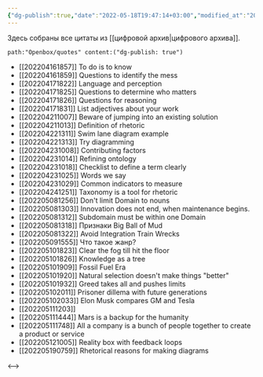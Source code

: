 ```yaml
---
{"dg-publish":true,"date":"2022-05-18T19:47:14+03:00","modified_at":"2022-05-19T08:19:44+03:00","permalink":"/shelves/czitatnik/","dgHomeLink":false,"dgPassFrontmatter":true}
---
```



Здесь собраны все цитаты из [[цифровой архив|цифрового архива]].

```expander
path:"Openbox/quotes" content:("dg-publish: true")
```
 
- [[202204161857]] To do is to know
- [[202204161859]] Questions to identify the mess
- [[202204171822]] Language and perception
- [[202204171825]] Questions to determine who matters
- [[202204171826]] Questions for reasoning
- [[202204171831]] List adjectives about your work
- [[202204211007]] Beware of jumping into an existing solution
- [[202204211013]] Definition of rhetoric
- [[202204221311]] Swim lane diagram example
- [[202204221313]] Try diagramming
- [[202204231008]] Contributing factors
- [[202204231014]] Refining ontology
- [[202204231018]] Checklist to define a term clearly
- [[202204231025]] Words we say
- [[202204231029]] Common indicators to measure
- [[202204241251]] Taxonomy is a tool for rhetoric
- [[202205081256]] Don't limit Domain to nouns
- [[202205081303]] Innovation does not end, when maintenance begins.
- [[202205081312]] Subdomain must be within one Domain
- [[202205081318]] Признаки Big Ball of Mud
- [[202205081322]] Avoid Integration Train Wrecks
- [[202205091555]] Что такое жанр?
- [[202205101823]] Clear the fog till hit the floor
- [[202205101826]] Knowledge as a tree
- [[202205101909]] Fossil Fuel Era
- [[202205101920]] Natural selection doesn't make things "better"
- [[202205101932]] Greed takes all and pushes limits
- [[202205102011]] Prisoner dillema with future generations
- [[202205102033]] Elon Musk compares GM and Tesla
- [[202205111203]] 
- [[202205111444]] Mars is a backup for the humanity
- [[202205111748]] All a company is a bunch of people together to create a product or service
- [[202205121005]] Reality box with feedback loops
- [[202205190759]] Rhetorical reasons for making diagrams
 
<-->
